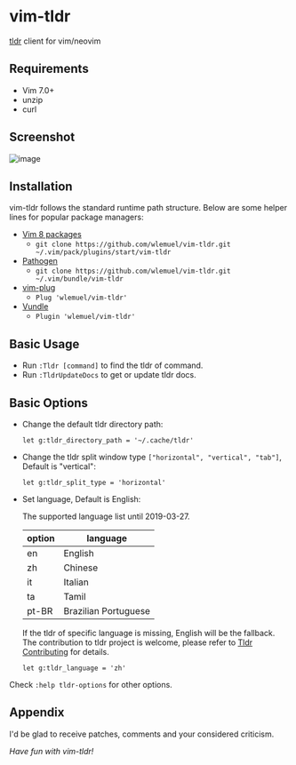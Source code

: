 # vim-tldr
[tldr](http://tldr-pages.github.io/) client for vim/neovim

## Requirements

* Vim 7.0+
* unzip
* curl

## Screenshot

![image](https://user-images.githubusercontent.com/1510976/55878262-a9b34700-5bce-11e9-9330-8ef94578d3bf.png)

## Installation

vim-tldr follows the standard runtime path structure. Below are some helper lines
for popular package managers:

* [Vim 8 packages](http://vimhelp.appspot.com/repeat.txt.html#packages)
  * `git clone https://github.com/wlemuel/vim-tldr.git ~/.vim/pack/plugins/start/vim-tldr`
* [Pathogen](https://github.com/tpope/vim-pathogen)
  * `git clone https://github.com/wlemuel/vim-tldr.git ~/.vim/bundle/vim-tldr`
* [vim-plug](https://github.com/junegunn/vim-plug)
  * `Plug 'wlemuel/vim-tldr'`
* [Vundle](https://github.com/VundleVim/Vundle.vim)
  * `Plugin 'wlemuel/vim-tldr'`

## Basic Usage
* Run `:Tldr [command]` to find the tldr of command.
* Run `:TldrUpdateDocs` to get or update tldr docs.

## Basic Options
* Change the default tldr directory path:

    ```vim
    let g:tldr_directory_path = '~/.cache/tldr'
    ```

* Change the tldr split window type `["horizontal", "vertical", "tab"]`, Default is "vertical":

    ```vim
    let g:tldr_split_type = 'horizontal'
    ```

* Set language, Default is English:

    The supported language list until 2019-03-27.

    | option     | language |
    |------------|----------|
    | en         | English  |
    | zh         | Chinese  |
    | it         | Italian  |
    | ta         | Tamil    |
    | pt-BR      | Brazilian Portuguese|

    If the tldr of specific language is missing, English will be the fallback.  
    The contribution to tldr project is welcome, please refer to [Tldr Contributing](https://github.com/tldr-pages/tldr#contributing) for details.

    ```vim
    let g:tldr_language = 'zh'
    ```

Check `:help tldr-options` for other options.

## Appendix

I'd be glad to receive patches,
comments and your considered criticism.

_Have fun with vim-tldr!_
